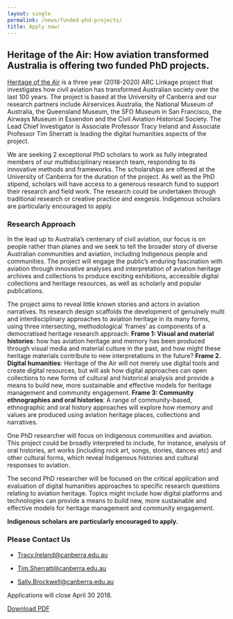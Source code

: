 ```yaml
---
layout: single
permalink: /news/funded-phd-projects/
title: Apply now!
---
```



## Heritage of the Air: How aviation transformed Australia is offering two funded PhD projects.

[Heritage of the Air](/) is a three year (2018-2020) ARC Linkage project that investigates how civil aviation has transformed Australian society over the last 100 years. The project is based at the University of Canberra and our research partners include Airservices Australia, the National Museum of Australia, the Queensland Museum, the SFO Museum in San Francisco, the Airways Museum in Essendon and the Civil Aviation Historical Society. The Lead Chief Investigator is Associate Professor Tracy Ireland and Associate Professor Tim Sherratt is leading the digital humanities aspects of the project.

We are seeking 2 exceptional PhD scholars to work as fully integrated members of our multidisciplinary research team, responding to its innovative methods and frameworks. The scholarships are offered at the University of Canberra for the duration of the project. As well as the PhD stipend, scholars will have access to a generous research fund to support their research and field work. The research could be undertaken through traditional research or creative practice and exegesis. Indigenous scholars are particularly encouraged to apply.

### Research Approach

In the lead up to Australia’s centenary of civil aviation, our focus is on people rather than planes and we seek to tell the broader story of diverse Australian communities and aviation, including Indigenous people and communities. The project will engage the public’s enduring fascination with aviation through innovative analyses and interpretation of aviation heritage archives and collections to produce exciting exhibitions, accessible digital collections and heritage resources, as well as scholarly and popular publications.  

The project aims to reveal little known stories and actors in aviation narratives. Its research design scaffolds the development of genuinely multi and interdisciplinary approaches to aviation heritage in its many forms, using three intersecting, methodological ‘frames’ as components of a democratised heritage research approach: **Frame 1: Visual and material histories**: how has aviation heritage and memory has been produced through visual media and material culture in the past, and how might these heritage materials contribute to new interpretations in the future? **Frame 2. Digital humanities**: Heritage of the Air will not merely use digital tools and create digital resources, but will ask how digital approaches can open collections to new forms of cultural and historical analysis and provide a means to build new, more sustainable and effective models for heritage management and community engagement. **Frame 3: Community ethnographies and oral histories**: A range of community-based, ethnographic and oral history approaches will explore how memory and values are produced using aviation heritage places, collections and narratives.

One PhD researcher will focus on Indigenous communities and aviation. This project could be broadly interpreted to include, for instance, analysis of oral histories, art works (including rock art, songs, stories, dances etc) and other cultural forms, which reveal Indigenous histories and cultural responses to aviation.  

The second PhD researcher will be focused on the critical application and evaluation of digital humanities approaches to specific research questions relating to aviation heritage. Topics might include how digital platforms and technologies can provide a means to build new, more sustainable and effective models for heritage management and community engagement.

**Indigenous scholars are particularly encouraged to apply.**

### Please Contact Us

* Tracy.Ireland@canberra.edu.au

* Tim.Sherratt@canberra.edu.au

* Sally.Brockwell@canberra.edu.au

Applications will close April 30 2018.

[Download PDF <i class="fas fa-file-pdf"></i>](/assets/pdfs/Heritage-of-the-Air-PhD-Scholars.pdf)
